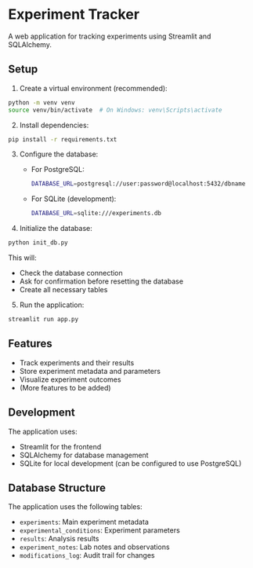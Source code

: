 # Experiment Tracker

A web application for tracking experiments using Streamlit and SQLAlchemy.

## Setup

1. Create a virtual environment (recommended):
```bash
python -m venv venv
source venv/bin/activate  # On Windows: venv\Scripts\activate
```

2. Install dependencies:
```bash
pip install -r requirements.txt
```

3. Configure the database:
   - For PostgreSQL:
     ```bash
     DATABASE_URL=postgresql://user:password@localhost:5432/dbname
     ```
   - For SQLite (development):
     ```bash
     DATABASE_URL=sqlite:///experiments.db
     ```

4. Initialize the database:
```bash
python init_db.py
```
This will:
- Check the database connection
- Ask for confirmation before resetting the database
- Create all necessary tables

5. Run the application:
```bash
streamlit run app.py
```

## Features

- Track experiments and their results
- Store experiment metadata and parameters
- Visualize experiment outcomes
- (More features to be added)

## Development

The application uses:
- Streamlit for the frontend
- SQLAlchemy for database management
- SQLite for local development (can be configured to use PostgreSQL)

## Database Structure

The application uses the following tables:
- `experiments`: Main experiment metadata
- `experimental_conditions`: Experiment parameters
- `results`: Analysis results
- `experiment_notes`: Lab notes and observations
- `modifications_log`: Audit trail for changes 